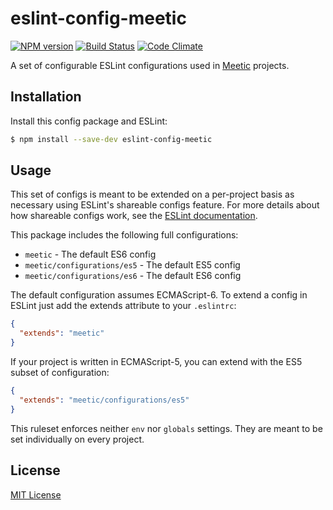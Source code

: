 # eslint-config-meetic

[![NPM version](http://img.shields.io/npm/v/eslint-config-meetic.svg)](https://www.npmjs.org/package/eslint-config-meetic)
[![Build Status](https://travis-ci.org/Meetic/eslint-config-meetic.svg?branch=master)](https://travis-ci.org/Meetic/eslint-config-meetic)
[![Code Climate](https://codeclimate.com/github/Meetic/eslint-config-meetic/badges/gpa.svg)](https://codeclimate.com/github/Meetic/eslint-config-meetic)

A set of configurable ESLint configurations used in [Meetic](https://github.com/Meetic) projects.

## Installation

Install this config package and ESLint:

```bash
$ npm install --save-dev eslint-config-meetic
```

## Usage

This set of configs is meant to be extended on a per-project basis as necessary
using ESLint's shareable configs feature. For more details about how shareable configs work, see the [ESLint documentation](http://eslint.org/docs/developer-guide/shareable-configs).

This package includes the following full configurations:

- `meetic` - The default ES6 config
- `meetic/configurations/es5` - The default ES5 config
- `meetic/configurations/es6` - The default ES6 config

The default configuration assumes ECMAScript-6. To extend a config in ESLint just add the extends attribute to your `.eslintrc`:

```json
{
  "extends": "meetic"
}
```

If your project is written in ECMAScript-5, you can extend with the ES5 subset of configuration:

```json
{
  "extends": "meetic/configurations/es5"
}
```

This ruleset enforces neither `env` nor `globals` settings. They are meant to be set individually on every project.

## License

[MIT License](http://opensource.org/licenses/MIT)
